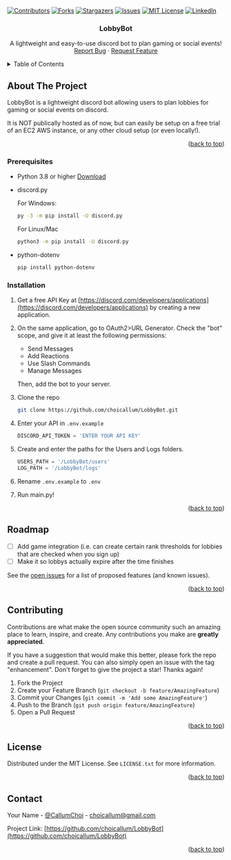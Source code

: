 <a name="readme-top"></a>
[![Contributors][contributors-shield]][contributors-url]
[![Forks][forks-shield]][forks-url]
[![Stargazers][stars-shield]][stars-url]
[![Issues][issues-shield]][issues-url]
[![MIT License][license-shield]][license-url]
[![LinkedIn][linkedin-shield]][linkedin-url]


<h3 align="center">LobbyBot</h3>

  <p align="center">
    A lightweight and easy-to-use discord bot to plan gaming or social events!
    <br />
    <a href="https://github.com/choicallum/LobbyBot/issues">Report Bug</a>
    ·
    <a href="https://github.com/choicallum/LobbyBot/issues">Request Feature</a>
  </p>
</div>



<!-- TABLE OF CONTENTS -->
<details>
  <summary>Table of Contents</summary>
  <ol>
    <li>
      <a href="#about-the-project">About The Project</a>
      <ul>
        <li><a href="#built-with">Built With</a></li>
      </ul>
    </li>
    <li>
      <a href="#getting-started">Getting Started</a>
      <ul>
        <li><a href="#prerequisites">Prerequisites</a></li>
        <li><a href="#installation">Installation</a></li>
      </ul>
    </li>
    <li><a href="#usage">Usage</a></li>
    <li><a href="#roadmap">Roadmap</a></li>
    <li><a href="#contributing">Contributing</a></li>
    <li><a href="#license">License</a></li>
    <li><a href="#contact">Contact</a></li>
    <li><a href="#acknowledgments">Acknowledgments</a></li>
  </ol>
</details>



<!-- ABOUT THE PROJECT -->
## About The Project

LobbyBot is a lightweight discord bot allowing users to plan lobbies for gaming or social events on discord. 

It is NOT publically hosted as of now, but can easily be setup on a free trial of an EC2 AWS instance, or any other cloud setup (or even locally!).

<p align="right">(<a href="#readme-top">back to top</a>)</p>

<!-- GETTING STARTED -->
### Prerequisites
* Python 3.8 or higher [Download](https://www.python.org/downloads/)
* discord.py

  For Windows:
  ```sh
  py -3 -m pip install -U discord.py
  ```
  For Linux/Mac
  ```sh
  python3 -m pip install -U discord.py
  ```
* python-dotenv
  ```sh
  pip install python-dotenv
  ```

### Installation

1. Get a free API Key at [https://discord.com/developers/applications](https://discord.com/developers/applications) by creating a new application.
2. On the same application, go to OAuth2>URL Generator. Check the "bot" scope, and give it at least the following permissions:
   * Send Messages
   * Add Reactions
   * Use Slash Commands
   * Manage Messages
  
    Then, add the bot to your server.
3. Clone the repo
   ```sh
   git clone https://github.com/choicallum/LobbyBot.git
   ```
4. Enter your API in `.env.example`
   ```py
   DISCORD_API_TOKEN = 'ENTER YOUR API KEY'
   ```
5. Create and enter the paths for the Users and Logs folders.
   ```py
   USERS_PATH = '/LobbyBot/users'
   LOG_PATH = '/LobbyBot/logs'
   ```
6. Rename `.env.example` to `.env`
7. Run main.py!

<p align="right">(<a href="#readme-top">back to top</a>)</p>



<!-- ROADMAP -->
## Roadmap

- [ ] Add game integration (i.e. can create certain rank thresholds for lobbies that are checked when you sign up)
- [ ] Make it so lobbys actually expire after the time finishes

See the [open issues](https://github.com/choicallum/LobbyBot/issues) for a  list of proposed features (and known issues).

<p align="right">(<a href="#readme-top">back to top</a>)</p>



<!-- CONTRIBUTING -->
## Contributing

Contributions are what make the open source community such an amazing place to learn, inspire, and create. Any contributions you make are **greatly appreciated**.

If you have a suggestion that would make this better, please fork the repo and create a pull request. You can also simply open an issue with the tag "enhancement".
Don't forget to give the project a star! Thanks again!

1. Fork the Project
2. Create your Feature Branch (`git checkout -b feature/AmazingFeature`)
3. Commit your Changes (`git commit -m 'Add some AmazingFeature'`)
4. Push to the Branch (`git push origin feature/AmazingFeature`)
5. Open a Pull Request

<p align="right">(<a href="#readme-top">back to top</a>)</p>



<!-- LICENSE -->
## License

Distributed under the MIT License. See `LICENSE.txt` for more information.

<p align="right">(<a href="#readme-top">back to top</a>)</p>



<!-- CONTACT -->
## Contact

Your Name - [@CallumChoi](https://twitter.com/callumchoi?lang=en) - choicallum@gmail.com

Project Link: [https://github.com/choicallum/LobbyBot](https://github.com/choicallum/LobbyBot)

<p align="right">(<a href="#readme-top">back to top</a>)</p>


<!-- MARKDOWN LINKS & IMAGES -->
<!-- https://www.markdownguide.org/basic-syntax/#reference-style-links -->
[contributors-shield]: https://img.shields.io/github/contributors/choicallum/LobbyBot.svg?style=for-the-badge
[contributors-url]: https://github.com/choicallum/LobbyBot/graphs/contributors
[forks-shield]: https://img.shields.io/github/forks/choicallum/LobbyBot.svg?style=for-the-badge
[forks-url]: https://github.com/choicallum/LobbyBot/network/members
[stars-shield]: https://img.shields.io/github/stars/choicallum/LobbyBot.svg?style=for-the-badge
[stars-url]: https://github.com/choicallum/LobbyBot/stargazers
[issues-shield]: https://img.shields.io/github/issues/choicallum/LobbyBot.svg?style=for-the-badge
[issues-url]: https://github.com/choicallum/LobbyBot/issues
[license-shield]: https://img.shields.io/github/license/choicallum/LobbyBot.svg?style=for-the-badge
[license-url]: https://github.com/choicallum/LobbyBot/blob/master/LICENSE.txt
[linkedin-shield]: https://img.shields.io/badge/-LinkedIn-black.svg?style=for-the-badge&logo=linkedin&colorB=555
[linkedin-url]: https://linkedin.com/in/choicallum
